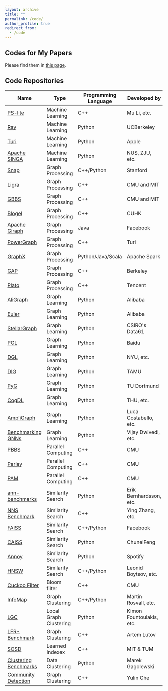 ```yaml
---
layout: archive
title: ""
permalink: /code/
author_profile: true
redirect_from:
  - /code
---
```


## Codes for My Papers
Please find them in [this page](https://renchi.ac.cn/publications).

## Code Repositories

| Name                                                                           | Type                 | Programming Language  | Developed by           |Publication |
|--------------------------------------------------------------------------------|----------------------|-----------------------|------------------------|------------|
|[PS-lite](https://github.com/dmlc/ps-lite)                                      |Machine Learning      |C++                    |Mu Li, etc.             |[paper](http://www.cs.cmu.edu/~muli/file/parameter_server_osdi14.pdf) |
|[Ray](https://github.com/ray-project/ray)                                       |Machine Learning      |Python                 |UCBerkeley              |[paper](https://www.usenix.org/system/files/osdi18-moritz.pdf) |
|[Turi](https://github.com/apple/turicreate)                                     |Machine Learning      |Python                 |Apple                   | - |
|[Apache SINGA](https://github.com/apache/singa)                                 |Machine Learning      |Python                 |NUS, ZJU, etc.          |[paper](https://www.comp.nus.edu.sg/~ooibc/singaopen-mm15.pdf) |
|[Snap](http://snap.stanford.edu/snap/index.html)                                |Graph Processing      |C++/Python             |Stanford                |- |
|[Ligra](http://jshun.github.io/ligra/)                                          |Graph Processing      |C++                    |CMU and MIT             |[paper](https://people.csail.mit.edu/jshun/ligra.pdf) |
|[GBBS](https://paralg.github.io/gbbs)                                           |Graph Processing      |C++                    |CMU and MIT             | [paper](https://people.csail.mit.edu/jshun/gbbs.pdf) |
|[Blogel](http://www.cse.cuhk.edu.hk/blogel/index.html)                          |Graph Processing      |C++                    |CUHK                    |[paper](http://www.vldb.org/pvldb/vol7/p1981-yan.pdf)|
|[Apache Giraph](http://giraph.apache.org)                                       |Graph Processing      |Java                   |Facebook                |[paper](http://www.vldb.org/pvldb/vol8/p1804-ching.pdf)|
|[PowerGraph](https://github.com/jegonzal/PowerGraph)                            |Graph Processing      |C++                    |Turi                    |[paper](https://www.usenix.org/system/files/conference/osdi12/osdi12-final-167.pdf) |
|[GraphX](https://spark.apache.org/graphx/)                                      |Graph Processing      |Python/Java/Scala      |Apache Spark            |[paper](https://www.usenix.org/system/files/conference/osdi14/osdi14-paper-gonzalez.pdf) |
|[GAP](http://gap.cs.berkeley.edu/benchmark.html)                                |Graph Processing      |C++                    |Berkeley                |[paper](https://arxiv.org/pdf/1508.03619.pdf)|
|[Plato](https://github.com/Tencent/plato)                                       |Graph Processing      |C++                    |Tencent                 |- |
|[AliGraph](https://github.com/alibaba/graph-learn)                              |Graph Learning        |Python                 |Alibaba                 |[paper](http://www.vldb.org/pvldb/vol12/p2094-zhu.pdf) |
|[Euler](https://github.com/alibaba/euler)                                       |Graph Learning        |Python                 |Alibaba                 |- |
|[StellarGraph](https://github.com/stellargraph/stellargraph)                    |Graph Learning        |Python                 |CSIRO's Data61          |- |
|[PGL](https://github.com/PaddlePaddle/PGL)                                      |Graph Learning        |Python                 |Baidu                   |- |
|[DGL](https://github.com/dmlc/dgl)                                              |Graph Learning        |Python                 |NYU, etc.               |[paper](https://arxiv.org/pdf/1909.01315.pdf)| 
|[DIG](https://github.com/divelab/DIG)                                           |Graph Learning        |Python                 |TAMU                    |[paper](https://arxiv.org/pdf/2103.12608.pdf)|
|[PyG](https://github.com/rusty1s/pytorch_geometric)                             |Graph Learning        |Python                 |TU Dortmund             |[paper](https://arxiv.org/pdf/1903.02428.pdf)|
|[CogDL](https://github.com/THUDM/cogdl)                                         |Graph Learning        |Python                 |THU, etc.               |[paper](https://arxiv.org/pdf/2103.00959.pdf)|
|[AmpliGraph](https://github.com/Accenture/AmpliGraph)                           |Graph Learning        |Python                 |Luca Costabello, etc.   |- |
|[Benchmarking GNNs](https://github.com/graphdeeplearning/benchmarking-gnns)     |Graph Learning        |Python                 |Vijay Dwivedi, etc.     |[paper](https://arxiv.org/pdf/2003.00982.pdf)|
|[PBBS](https://www.cs.cmu.edu/~pbbs/index.html)                                 |Parallel Computing    |C++                    |CMU                     |[paper](http://www.cs.cmu.edu/~guyb/papers/SBFG12.pdf) |
|[Parlay](https://github.com/cmuparlay/parlaylib)                                |Parallel Computing    |C++                    |CMU                     |[paper](https://danielanderson.net/papers/spaa20-parlaylib.pdf) |
|[PAM](https://www.cs.cmu.edu/~yihans/PAMweb/index.html)                         |Parallel Computing    |C++                    |CMU                     |[paper](https://www.cs.cmu.edu/~yihans/papers/pam.pdf) |
|[ann-benchmarks](https://github.com/erikbern/ann-benchmarks)                    |Similarity Search     |Python                 |Erik Bernhardsson, etc. |[paper](https://arxiv.org/pdf/1807.05614.pdf)|
|[NNS Benchmark](https://github.com/DBAIWangGroup/nns_benchmark)                 |Similarity Search     |C++                    |Ying Zhang, etc.        |[paper](https://arxiv.org/pdf/1610.02455.pdf)|
|[FAISS](https://github.com/facebookresearch/faiss)                              |Similarity Search     |C++/Python             |Facebook                |[paper](https://arxiv.org/pdf/1702.08734.pdf) |
|[CAISS](https://github.com/ChunelFeng/caiss)                                    |Similarity Search     |Python                 |ChunelFeng              |- |
|[Annoy](https://github.com/spotify/annoy)                                       |Similarity Search     |Python                 |Spotify                 |[paper](https://arxiv.org/pdf/1610.02455.pdf) |
|[HNSW](https://github.com/nmslib/nmslib)                                        |Similarity Search     |C++/Python             |Leonid Boytsov, etc.    |[paper](https://arxiv.org/pdf/1603.09320.pdf) |
|[Cuckoo Filter](https://github.com/efficient/cuckoofilter)                      |Bloom filter          |C++                    |CMU                     |[paper](http://www.cs.cmu.edu/~binfan/papers/conext14_cuckoofilter.pdf)|
|[InfoMap](https://www.mapequation.org/)                                         |Graph Clustering      |C++/Python             |Martin Rosvall, etc.    |[paper](https://arxiv.org/pdf/0707.0609.pdf)|
|[LGC](https://github.com/kfoynt/LocalGraphClustering)                           |Local Graph Clustering|Python                 |Kimon Fountoulakis, etc.|- |
|[LFR-Benchmark](https://github.com/eXascaleInfolab/LFR-Benchmark_UndirWeightOvp)|Graph Clustering      |C++                    |Artem Lutov             |[paper](https://arxiv.org/pdf/0805.4770.pdf)|
|[SOSD](https://github.com/learnedsystems/SOSD)                                  |Learned Indexex       |C++                    |MIT & TUM               |[paper](https://vldb.org/pvldb/vol14/p1-marcus.pdf)|
|[Clustering Benchmarks](https://github.com/gagolews/clustering_benchmarks_v1)   |Data Clustering       |Python                 |Marek Gagolewski        |- |
|[Community Detection](https://github.com/RapidsAtHKUST/CommunityDetectionCodes) |Graph Clustering      |C++                    |Yulin Che               |- |